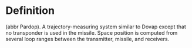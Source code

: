 # Definition

(abbr Pardop). A trajectory-measuring system similar to Dovap except
that no transponder is used in the missile. Space position is computed
from several loop ranges between the transmitter, missile, and
receivers.
